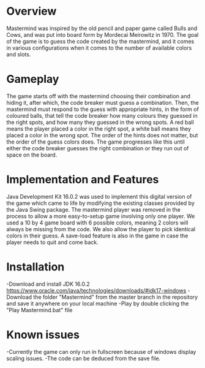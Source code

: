 # Overview

Mastermind was inspired by the old pencil and paper game called Bulls and Cows, and was put into board form by Mordecai Meirowitz in 1970.
The goal of the game is to guess the code created by the mastermind, and it comes in various configurations when it comes to the number of available colors and slots.

# Gameplay
The game starts off with the mastermind choosing their combination and hiding it, after which, the code breaker must guess a combination.
Then, the mastermind must respond to the guess with appropriate hints, in the form of coloured balls, that tell the code breaker how many colours they guessed in the right spots, and how many they guessed in the wrong spots.
A red ball means the player placed a color in the right spot, a white ball means they placed a color in the wrong spot. 	The order of the hints does not matter, but the order of the guess colors does.
The game progresses like this until either the code breaker guesses the right combination or they run out of space on the board.

# Implementation and Features

Java Development Kit 16.0.2 was used to implement this digital version of the game which came to life by modifying the existing classes provided by the Java Swing package.
The mastermind player was removed in the process to allow a more easy-to-setup game involving only one player.
We used a 10 by 4 game board with 6 possible colors, meaning 2 colors will always be missing from the code.
We also allow the player to pick identical colors in their guess.
A save-load feature is also in the game in case the player needs to quit and come back.
 
# Installation
	
-Download and install JDK 16.0.2 https://www.oracle.com/java/technologies/downloads/#jdk17-windows
-Download the folder "Mastermind" from the master branch in the repository and save it anywhere on your local machine
-Play by double clicking the "Play Mastermind.bat" file

# Known issues

-Currently the game can only run in fullscreen because of windows display scaling issues.
-The code can be deduced from the save file.
